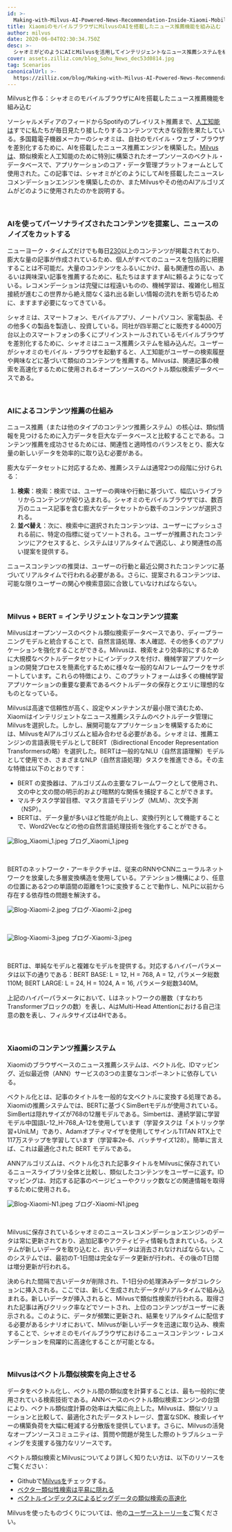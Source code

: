 ```yaml
---
id: >-
  Making-with-Milvus-AI-Powered-News-Recommendation-Inside-Xiaomi-Mobile-Browser.md
title: XiaomiのモバイルブラウザにMilvusのAIを搭載したニュース推薦機能を組み込む
author: milvus
date: 2020-06-04T02:30:34.750Z
desc: >-
  シャオミがどのようにAIとMilvusを活用してインテリジェントなニュース推薦システムを構築し、モバイルウェブブラウザのユーザーに最も関連性の高いコンテンツを見つけることができるかをご覧ください。
cover: assets.zilliz.com/blog_Sohu_News_dec53d0814.jpg
tag: Scenarios
canonicalUrl: >-
  https://zilliz.com/blog/Making-with-Milvus-AI-Powered-News-Recommendation-Inside-Xiaomi-Mobile-Browser
---
```

<custom-h1>Milvusと作る：シャオミのモバイルブラウザにAIを搭載したニュース推薦機能を組み込む</custom-h1><p>ソーシャルメディアのフィードからSpotifyのプレイリスト推薦まで、<a href="https://zilliz.com/blog/Vector-Similarity-Search-Hides-in-Plain-View">人工知能は</a>すでに私たちが毎日見たり接したりするコンテンツで大きな役割を果たしている。多国籍電子機器メーカーのシャオミは、自社のモバイル・ウェブ・ブラウザを差別化するために、AIを搭載したニュース推薦エンジンを構築した。<a href="https://milvus.io/">Milvusは</a>、類似検索と人工知能のために特別に構築されたオープンソースのベクトル・データベースで、アプリケーションのコア・データ管理プラットフォームとして使用された。この記事では、シャオミがどのようにしてAIを搭載したニュースレコメンデーションエンジンを構築したのか、またMilvusやその他のAIアルゴリズムがどのように使用されたのかを説明する。</p>
<p><br/></p>
<h3 id="Using-AI-to-suggest-personalized-content-and-cut-through-news-noise" class="common-anchor-header">AIを使ってパーソナライズされたコンテンツを提案し、ニュースのノイズをカットする</h3><p>ニューヨーク・タイムズだけでも毎日<a href="https://www.theatlantic.com/technology/archive/2016/05/how-many-stories-do-newspapers-publish-per-day/483845/">230</a>以上のコンテンツが掲載されており、膨大な量の記事が作成されているため、個人がすべてのニュースを包括的に把握することは不可能だ。大量のコンテンツをふるいにかけ、最も関連性の高い、あるいは興味深い記事を推薦するために、私たちはますますAIに頼るようになっている。レコメンデーションは完璧には程遠いものの、機械学習は、複雑化し相互接続が進むこの世界から絶え間なく溢れ出る新しい情報の流れを断ち切るために、ますます必要になってきている。</p>
<p>シャオミは、スマートフォン、モバイルアプリ、ノートパソコン、家電製品、その他多くの製品を製造し、投資している。同社が四半期ごとに販売する4000万台以上のスマートフォンの多くにプリインストールされているモバイルブラウザを差別化するために、シャオミはニュース推薦システムを組み込んだ。ユーザーがシャオミのモバイル・ブラウザを起動すると、人工知能がユーザーの検索履歴や興味などに基づいて類似のコンテンツを推薦する。Milvusは、関連記事の検索を高速化するために使用されるオープンソースのベクトル類似検索データベースである。</p>
<p><br/></p>
<h3 id="How-does-AI-powered-content-recommendation-work" class="common-anchor-header">AIによるコンテンツ推薦の仕組み</h3><p>ニュース推薦（または他のタイプのコンテンツ推薦システム）の核心は、類似情報を見つけるために入力データを巨大なデータベースと比較することである。コンテンツ推薦を成功させるためには、関連性と適時性のバランスをとり、膨大な量の新しいデータを効率的に取り込む必要がある。</p>
<p>膨大なデータセットに対応するため、推薦システムは通常2つの段階に分けられる：</p>
<ol>
<li><strong>検索</strong>：検索：検索では、ユーザーの興味や行動に基づいて、幅広いライブラリからコンテンツが絞り込まれる。シャオミのモバイルブラウザでは、数百万のニュース記事を含む膨大なデータセットから数千のコンテンツが選択される。</li>
<li><strong>並べ替え</strong>：次に、検索中に選択されたコンテンツは、ユーザーにプッシュされる前に、特定の指標に従ってソートされる。ユーザーが推薦されたコンテンツにアクセスすると、システムはリアルタイムで適応し、より関連性の高い提案を提供する。</li>
</ol>
<p>ニュースコンテンツの推奨は、ユーザーの行動と最近公開されたコンテンツに基づいてリアルタイムで行われる必要がある。さらに、提案されるコンテンツは、可能な限りユーザーの関心や検索意図に合致していなければならない。</p>
<p><br/></p>
<h3 id="Milvus-+-BERT--intelligent-content-suggestions" class="common-anchor-header">Milvus + BERT = インテリジェントなコンテンツ提案</h3><p>Milvusはオープンソースのベクトル類似検索データベースであり、ディープラーニングモデルと統合することで、自然言語処理、本人確認、その他多くのアプリケーションを強化することができる。Milvusは、検索をより効率的にするために大規模なベクトルデータセットにインデックスを付け、機械学習アプリケーションの開発プロセスを簡素化するために様々な一般的なAIフレームワークをサポートしています。これらの特徴により、このプラットフォームは多くの機械学習アプリケーションの重要な要素であるベクトルデータの保存とクエリに理想的なものとなっている。</p>
<p>Milvusは高速で信頼性が高く、設定やメンテナンスが最小限で済むため、Xiaomiはインテリジェントなニュース推薦システムのベクトルデータ管理にMilvusを選択した。しかし、展開可能なアプリケーションを構築するためには、MilvusをAIアルゴリズムと組み合わせる必要がある。シャオミは、推薦エンジンの言語表現モデルとしてBERT（Bidirectional Encoder Representation Transformersの略）を選択した。BERTは一般的なNLU（自然言語理解）モデルとして使用でき、さまざまなNLP（自然言語処理）タスクを推進できる。その主な特徴は以下のとおりです：</p>
<ul>
<li>BERT の変換器は、アルゴリズムの主要なフレームワークとして使用され、文の中と文の間の明示的および暗黙的な関係を捕捉することができます。</li>
<li>マルチタスク学習目標、マスク言語モデリング（MLM）、次文予測（NSP）。</li>
<li>BERTは、データ量が多いほど性能が向上し、変換行列として機能することで、Word2Vecなどの他の自然言語処理技術を強化することができる。</li>
</ul>
<p>
  
   <span class="img-wrapper"> <img translate="no" src="https://assets.zilliz.com/Blog_Xiaomi_1_6301344312.jpeg" alt="Blog_Xiaomi_1.jpeg" class="doc-image" id="blog_xiaomi_1.jpeg" />
   </span> <span class="img-wrapper"> <span>ブログ_Xiaomi_1.jpeg</span> </span></p>
<p><br/></p>
<p>BERTのネットワーク・アーキテクチャは、従来のRNNやCNNニューラルネットワークを放棄した多層変換構造を使用している。アテンション機構により、任意の位置にある2つの単語間の距離を1つに変換することで動作し、NLPに以前から存在する依存性の問題を解決する。</p>
<p>
  
   <span class="img-wrapper"> <img translate="no" src="https://assets.zilliz.com/Blog_Xiaomi_2_fe5cf2e401.jpeg" alt="Blog-Xiaomi-2.jpeg" class="doc-image" id="blog-xiaomi-2.jpeg" />
   </span> <span class="img-wrapper"> <span>ブログ-Xiaomi-2.jpeg</span> </span></p>
<p><br/></p>
<p>
  
   <span class="img-wrapper"> <img translate="no" src="https://assets.zilliz.com/Blog_Xiaomi_3_5d10b51440.jpeg" alt="Blog-Xiaomi-3.jpeg" class="doc-image" id="blog-xiaomi-3.jpeg" />
   </span> <span class="img-wrapper"> <span>ブログ-Xiaomi-3.jpeg</span> </span></p>
<p><br/></p>
<p>BERTは、単純なモデルと複雑なモデルを提供する。対応するハイパーパラメータは以下の通りである：BERT BASE: L = 12, H = 768, A = 12, パラメータ総数110M; BERT LARGE: L = 24, H = 1024, A = 16, パラメータ総数340M。</p>
<p>上記のハイパーパラメータにおいて、Lはネットワークの層数（すなわちTransformerブロックの数）を表し、AはMulti-Head Attentionにおける自己注意の数を表し、フィルタサイズは4Hである。</p>
<p><br/></p>
<h3 id="Xiaomi’s-content-recommendation-system" class="common-anchor-header">Xiaomiのコンテンツ推薦システム</h3><p>Xiaomiのブラウザベースのニュース推薦システムは、ベクトル化、IDマッピング、近似最近傍（ANN）サービスの3つの主要なコンポーネントに依存している。</p>
<p>ベクトル化とは、記事のタイトルを一般的な文ベクトルに変換する処理である。Xiaomiの推薦システムでは、BERTに基づくSimBertモデルが使用されている。SimBertは隠れサイズが768の12層モデルである。Simbertは、連続学習に学習モデル中国語L-12_H-768_A-12を使用しています（学習タスクは「メトリック学習+UniLM」であり、Adamオプティマイザを使用してサインルTITAN RTX上で117万ステップを学習しています（学習率2e-6、バッチサイズ128）。簡単に言えば、これは最適化された BERT モデルである。</p>
<p>ANNアルゴリズムは、ベクトル化された記事タイトルをMilvusに保存されているニュースライブラリ全体と比較し、類似したコンテンツをユーザーに返す。IDマッピングは、対応する記事のページビューやクリック数などの関連情報を取得するために使用される。</p>
<p>
  
   <span class="img-wrapper"> <img translate="no" src="https://assets.zilliz.com/Blog_Xiaomi_N1_f4749b3131.jpeg" alt="Blog-Xiaomi-N1.jpeg" class="doc-image" id="blog-xiaomi-n1.jpeg" />
   </span> <span class="img-wrapper"> <span>ブログ-Xiaomi-N1.jpeg</span> </span></p>
<p><br/></p>
<p>Milvusに保存されているシャオミのニュースレコメンデーションエンジンのデータは常に更新されており、追加記事やアクティビティ情報も含まれている。システムが新しいデータを取り込むと、古いデータは消去されなければならない。このシステムでは、最初のT-1日間は完全なデータ更新が行われ、その後のT日間は増分更新が行われる。</p>
<p>決められた間隔で古いデータが削除され、T-1日分の処理済みデータがコレクションに挿入される。ここでは、新しく生成されたデータがリアルタイムで組み込まれる。新しいデータが挿入されると、Milvusで類似性検索が行われる。取得された記事は再びクリック率などでソートされ、上位のコンテンツがユーザーに表示される。このように、データが頻繁に更新され、結果をリアルタイムに配信する必要があるシナリオにおいて、Milvusが新しいデータを迅速に取り込み、検索することで、シャオミのモバイルブラウザにおけるニュースコンテンツ・レコメンデーションを飛躍的に高速化することが可能となる。</p>
<p><br/></p>
<h3 id="Milvus-makes-vector-similarity-search-better" class="common-anchor-header">Milvusはベクトル類似検索を向上させる</h3><p>データをベクトル化し、ベクトル間の類似度を計算することは、最も一般的に使用されている検索技術である。ANNベースのベクトル類似検索エンジンの台頭により、ベクトル類似度計算の効率は大幅に向上した。Milvusは、類似ソリューションと比較して、最適化されたデータストレージ、豊富なSDK、検索レイヤーの構築負荷を大幅に軽減する分散版を提供しています。さらに、Milvusの活発なオープンソースコミュニティは、質問や問題が発生した際のトラブルシューティングを支援する強力なリソースです。</p>
<p>ベクトル類似検索とMilvusについてより詳しく知りたい方は、以下のリソースをご覧ください：</p>
<ul>
<li>Githubで<a href="https://github.com/milvus-io/milvus">Milvusを</a>チェックする。</li>
<li><a href="https://zilliz.com/blog/Vector-Similarity-Search-Hides-in-Plain-View">ベクター類似性検索は平易に隠れる</a></li>
<li><a href="https://zilliz.com/blog/Accelerating-Similarity-Search-on-Really-Big-Data-with-Vector-Indexing">ベクトルインデックスによるビッグデータの類似検索の高速化</a></li>
</ul>
<p>Milvusを使ったものづくりについては、他の<a href="https://zilliz.com/user-stories">ユーザーストーリーを</a>ご覧ください。</p>
